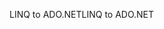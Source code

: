 <span data-ttu-id="38c47-101">LINQ to ADO.NET</span><span class="sxs-lookup"><span data-stu-id="38c47-101">LINQ to ADO.NET</span></span>